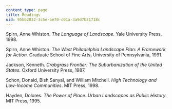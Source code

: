 ```yaml
---
content_type: page
title: Readings
uid: 95bb2032-3c5e-be70-c01a-3a9d7b21718c
---
```


Spirn, Anne Whiston. _The Language of Landscape._ Yale University Press, 1998.

Spirn, Anne Whiston. _The West Philadelphia Landscape Plan: A Framework for Action._ Graduate School of Fine Arts, University of Pennsylvania, 1991.

Jackson, Kenneth. _Crabgrass Frontier: The Suburbanization of the United States._ Oxford University Press, 1987.

Schon, Donald, Bish Sanyal, and William Mitchell. _High Technology and Low-Income Communities_. MIT Press, 1998.

Hayden, Dolores. _The Power of Place: Urban Landscapes as Public History_. MIT Press, 1995.